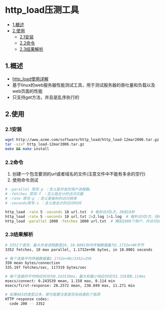 # http_load压测工具

<!-- vim-markdown-toc Marked -->

* [1.概述](#1.概述)
* [2.使用](#2.使用)
    - [2.1安装](#2.1安装)
    - [2.2命令](#2.2命令)
    - [2.3结果解析](#2.3结果解析)

<!-- vim-markdown-toc -->

## 1.概述

- [http_load使用详解](https://www.cnblogs.com/shijingjing07/p/6539179.html)
- 基于linux的web服务器性能测试工具，用于测试服务器的吞吐量和负载以及web页面的性能
- 只支持get方法，并且是乱序执行的

## 2.使用

### 2.1安装

```sh
wget http://www.acme.com/software/http_load/http_load-12mar2006.tar.gz
tar -xzvf http_load-12mar2006.tar.gz
make && make install
```

### 2.2命令

1. 创建一个包含要测的url或者域名的文件(注意文件中不能有多余的空行)
2. 使用命令测试

```sh
# -parallel 简写-p ：含义是并发的用户进程数。
# -fetches 简写-f ：含义是总计的访问次数
# -rate 简写-p ：含义是每秒的访问频率
# -seconds简写-s ：含义是总计的访问时间

http_load -rate 5 -seconds 10 url.txt  # 每秒访问5次，持续10秒
http_load -rate 5 -seconds 10 url.txt 2>2.log 1>1.log  # 每秒访问5次，持续10秒，将错误日志(2)输出到2.log，将结果(1)输出到1.log
http_load -parallel 1000 -fetches 1000 url.txt  # 模拟1000个用户，共访问1000次
```

### 2.3结果解析

```sh
# 3352个请求，最大并发进程数是10，10.0001秒内传输数据量为1.1732e+06字节
3352 fetches, 10 max parallel, 1.1732e+06 bytes, in 10.0001 seconds

# 每个连接平均传输数据量1.1732e+06/3352=350
350 mean bytes/connection
335.197 fetches/sec, 117319 bytes/sec

# 每个连接的平均响应时间为0.243539ms，最大和最小响应时间为1.158和0.114ms
msecs/connect: 0.243539 mean, 1.158 max, 0.114 min
msecs/first-response: 28.2572 mean, 238.049 max, 11.271 min

# 如果403的类型过多，那可能要注意是否系统遇到了瓶颈
HTTP response codes:
  code 200 -- 3352
```
